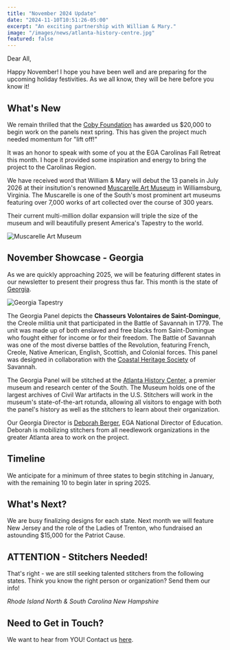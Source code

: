```yaml
---
title: "November 2024 Update"
date: "2024-11-10T10:51:26-05:00"
excerpt: "An exciting partnership with William & Mary."
image: "/images/news/atlanta-history-centre.jpg"
featured: false
---
```


Dear All,

Happy November! I hope you have been well and are preparing for the
upcoming holiday festivities. As we all know, they will be here before
you know it!

## What's New

We remain thrilled that the [Coby
Foundation](https://cobyfoundation.org/) has awarded us $20,000 to
begin work on the panels next spring. This has given the project much
needed momentum for "lift off!"

It was an honor to speak with some of you at the EGA Carolinas Fall
Retreat this month. I hope it provided some inspiration and energy to
bring the project to the Carolinas Region.

We have received word that William & Mary will debut the 13 panels in
July 2026 at their insitution's renowned [Muscarelle Art
Museum](https://muscarelle.wm.edu/about/) in Williamsburg, Virginia.
The Muscarelle is one of the South's most prominent art museums
featuring over 7,000 works of art collected over the course of 300
years.

Their current multi-million dollar expansion will triple the size of
the museum and will beautifully present America's Tapestry to the
world.

![Muscarelle Art Museum](/images/news/images/muscarelle-art-museum.jpg)

## November Showcase - Georgia

As we are quickly approaching 2025, we will be featuring different
states in our newsletter to present their progress thus far. This month
is the state of [Georgia](/tapestries/georgia).

![Georgia
Tapestry](/images/tapestries/georgia/georgia-tapestry-main.webp)

The Georgia Panel depicts the **Chasseurs Volontaires de
Saint-Domingue**, the Creole militia unit that participated in the
Battle of Savannah in 1779. The unit was made up of both enslaved and
free blacks from Saint-Domingue who fought either for income or for
their freedom. The Battle of Savannah was one of the most diverse
battles of the Revolution, featuring French, Creole, Native American,
English, Scottish, and Colonial forces. This panel was designed in
collaboration with the [Coastal Heritage
Society](https://chsgeorgia.org/) of Savannah.

The Georgia Panel will be stitched at the [Atlanta History
Center](https://www.atlantahistorycenter.com/), a premier museum and
research center of the South. The Museum holds one of the largest
archives of Civil War artifacts in the U.S. Stitchers will work in the
museum's state-of-the-art rotunda, allowing all visitors to engage with
both the panel's history as well as the stitchers to learn about their
organization.

Our Georgia Director is [Deborah
Berger](/team/state-directors/deborah-berger), EGA National Director of
Education. Deborah is mobilizing stitchers from all needlework
organizations in the greater Atlanta area to work on the project.

## Timeline

We anticipate for a minimum of three states to begin stitching in
January, with the remaining 10 to begin later in spring 2025.

## What's Next?

We are busy finalizing designs for each state. Next month we will
feature New Jersey and the role of the Ladies of Trenton, who
fundraised an astounding $15,000 for the Patriot Cause.

## ATTENTION - Stitchers Needed!

That's right - we are still seeking talented stitchers from the
following states. Think you know the right person or organization? Send
them our info!

_Rhode Island_ _North & South Carolina_ _New Hampshire_

## Need to Get in Touch?

We want to hear from YOU! Contact us [here](/contact).
